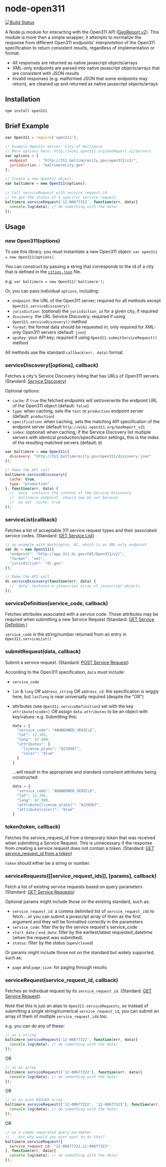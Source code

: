 # node-open311

[![Build Status](https://secure.travis-ci.org/codeforamerica/node-open311.png)](http://travis-ci.org/codeforamerica/node-open311)

A Node.js module for interacting with the Open311 API ([GeoReport v2](http://wiki.open311.org/GeoReport_v2)). This module is more than a simple wrapper; it attempts to normalize the response from different Open311 endpoints' _interpretation_ of the Open311 specification to return consistent results, regardless of implementation or format:

- All responses are returned as native javascript objects/arrays
- XML-only endpoints are parsed into native javascript objects/arrays that are consistent with JSON results
- Invalid responses (e.g. malformed JSON that some endpoints may return), are cleaned up and returned as native javascript objects/arrays

## Installation

`npm install open311`

## Brief Example

```javascript
var Open311 = require('open311');
	
// Example Open311 Server: City of Baltimore 
// More options here: http://wiki.open311.org/GeoReport_v2/Servers
var options = {
  endpoint     : "http://311.baltimorecity.gov/open311/v2/",
  jurisdiction : "baltimorecity.gov"
};
	
// Create a new Open311 object.
var baltimore = new Open311(options);
	
// Call serviceRequest with service_request_id
// to get the status of a specific service request.
baltimore.serviceRequest('12-00677322', function(err, data){ 
  console.log(data); // do something with the data!
});
```

## Usage

### new Open311(options)

To use this library, you must instantiate a new Open311 object: `var open311 = new Open311(options)`. 

You can construct by passing a string that corresponds to the id of a city that is defined in the [`cities.json`](https://github.com/codeforamerica/node-open311/blob/master/cities.json) file. 

e.g. `var baltimore = new Open311('baltimore');`

Or, you can pass individual `options`, including:

- `endpoint`: the URL of the Open311 server; required for all methods except `Open311.serviceDiscovery()`
- `jurisdiction`: (optional) the `jurisdiction_id` for a given city, if required
- `discovery`: the URL Service Discovery; required if using `Open311.serviceDiscovery()` method
- `format`: the format data should be requested in; only required for XML-only Open311 servers (default: `json`)
- `apiKey`: your API key; required if using `Open311.submitServiceRequest()` method

All methods use the standard `callback(err, data)` format.

### serviceDiscovery([options], callback)

Fetches a city's Service Discovery listing that has URLs of Open311 servers. (Standard: [Service Discovery](http://wiki.open311.org/Service_Discovery))

Optional options:

- `cache`: if `true` the fetched endpoints will set/overwrite the endpoint URL of the Open311 object (default: `false`)
- `type`: when caching, sets the `test` or `production` endpoint server (default: `production`)
- `specification`: when caching, sets the matching API specification of the endpoint server (default `http://wiki.open311.org/GeoReport_v2`);
- `index`: (optional) when caching, if the Service Discovery list multiple servers with identical production/specification settings, this is the index of the resulting matched servers (default: `0`)

```javascript
var baltimore = new Open311({
  discovery: "http://311.baltimorecity.gov/open311/discovery.json"
});

// Make the API call
baltimore.serviceDiscovery({
  cache: true,
  type: "production"
}, function(err, data) {
  // `data` contains the content of the Service Discovery
  // `baltimore.endpoint` should now be set because 
  //  we set `cache: true`
});
```


### serviceList(callback)

Fetches a list of acceptable 311 service request types and their associated service codes. (Standard: [GET Service List](http://wiki.open311.org/GeoReport_v2#GET_Service_List))

```javascript
// an example with Washington, DC, which is an XML-only endpoint
var dc = new Open311({
  "endpoint": "http://app.311.dc.gov/CWI/Open311/v2/",
  "format": "xml",
  "jurisdiction": "dc.gov"
});

// Make the API call
dc.serviceDiscovery(function(err, data) {
  // `data` contains a javascript array of javascript objects
});
```

### serviceDefinition(service_code, callback)

Fetches attributes associated with a service code. Those attributes may be required when submitting a new Service Request (Standard: [GET Service Definition
](http://wiki.open311.org/GeoReport_v2#GET_Service_Definition))

`service_code` is the string/number returned from an entry in `Open311.serviceList()`

### submitRequest(data, callback)

Submit a service request. (Standard: [POST Service Request](http://wiki.open311.org/GeoReport_v2#POST_Service_Request))

According to the Open311 specification, `data` must include:

- `service_code`
- `lat` & `long` _OR_ `address_string` _OR_ `address_id`: the specification is wiggly here, but `lat`/`long` is near universally required (despite the "OR")
- attributes (see `Open311.serviceDefinition`) set with the key `attribute[<code>]` _OR_ assign `data.attributes` to be an object with key/values: e.g. Submitting this:
    
  ```javascript
  data = {
    "service_code": "ABANDONED_VEHICLE",
    "lat": 12.345,
    "long": 67.890,
    "attributes": {
      "license_plate": "A234567",
      "color": "blue"
    }
  }
  ```
  
  ...will result in the appropriate and standard-compliant attributes being constructed:
  
  ```javascript
  data = {
    "service_code": "ABANDONED_VEHICLE",
    "lat": 12.345,
    "long": 67.890,
    "attribute[license_plate]": "A234567",
    "attribute[color]": "blue"
  }
  ```


### token(token, callback)

Fetches the service_request_id from a temporary token that was received when submitting a Service Request. This is unnecessary if the response from creating a service request does not contain a token. 
(Standard: [GET service_request_id from a token](http://wiki.open311.org/GeoReport_v2#GET_service_request_id_from_a_token))

`token` should either be a string or number.

### serviceRequests([[service_request_ids]], [params], callback) 
Fetch a list of existing service requests based on query parameters (Standard: [GET Service Requests](http://wiki.open311.org/GeoReport_v2#GET_Service_Requests))

Optional params might include those on the existing standard, such as:
- `service_request_id`: a comma delimited list of `service_request_id`s to fetch... or you can submit a javascript array of them as the first argument and they will be formatted correctly in the parameters
- `service_code`: filter the by the service request's service_code
- `start_date` / `end_date`: filter by the earliest/latest requested_datetime (when the request was submitted).
- `status`: filter by the status (`open`/`closed`)

Or params might include those not on the standard but widely supported, such as:

- `page` and `page_size`: for paging through results


### serviceRequest(service_request_id, callback)

Fetches an individual request by its `service_request_id`. (Standard: [GET Service Request](http://wiki.open311.org/GeoReport_v2#GET_Service_Request)).

Note that this is just an alias to `Open311.serviceRequests`, so instead of submitting a single string/numerical `service_request_id`, you can submit an array of them of multiple `service_request_id`s too.

e.g. you can do any of these:


```javascript
// as a string
baltimore.serviceRequest('12-00677322', function(err, data){ 
  console.log(data); // do something with the data!
});
```

OR

```javascript
// as an array
baltimore.serviceRequest(['12-00677322'], function(err, data){ 
  console.log(data); // do something with the data!
});
```

OR

```javascript
// as an even BIGGER array
baltimore.serviceRequest(['12-00677322', '12-00677323'], function(err, data){ 
  console.log(data); // do something with the data!
});
```

OR

```javascript
// as a comma separated query parameter
// ...but why would you ever want to do that?
baltimore.serviceRequest({
  service_request_id: "12-00677322,12-00677323"
}, function(err, data){ 
  console.log(data); // do something with the data!
});
```


